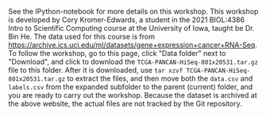 See the IPython-notebook for more details on this workshop. This workshop is developed by Cory Kromer-Edwards, a student in the 2021 BIOL:4386 Intro to Scientific Computing course at the University of Iowa, taught be Dr. Bin He. The data used for this course is from <https://archive.ics.uci.edu/ml/datasets/gene+expression+cancer+RNA-Seq>. To follow the workshop, go to this page, click "Data folder" next to "Download", and click to download the `TCGA-PANCAN-HiSeq-801x20531.tar.gz` file to this folder. After it is downloaded, use `tar xzvf TCGA-PANCAN-HiSeq-801x20531.tar.gz` to extract the files, and then move both the `data.csv` and `labels.csv` from the expanded subfolder to the parent (current) folder, and you are ready to carry out the workshop. Because the dataset is archived at the above website, the actual files are not tracked by the Git repository.
